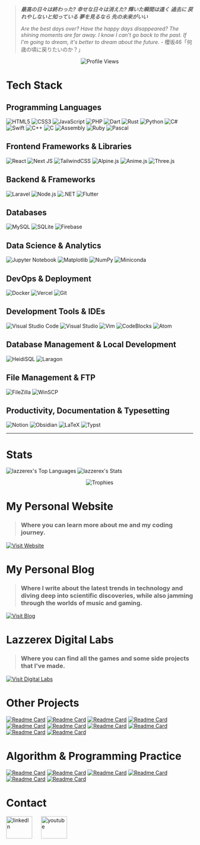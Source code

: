 >**_最高の日々は終わった?
幸せな日々は消えた?
輝いた瞬間は遠く
過去に 戻れやしないと知っている
夢を見るなら 先の未来がいい_**
>
>_Are the best days over? Have the happy days disappeared? The shining moments are far away. I know I can't go back to the past. If I'm going to dream, it's better to dream about the future._  - 櫻坂46「何歳の頃に戻りたいのか？」





<div align="center">
  <img src="https://komarev.com/ghpvc/?username=lazzerex" alt="Profile Views">
</div>

# Tech Stack

## Programming Languages
![HTML5](https://img.shields.io/badge/html5-%23E34F26.svg?style=for-the-badge&logo=html5&logoColor=white)
![CSS3](https://img.shields.io/badge/css3-%231572B6.svg?style=for-the-badge&logo=css3&logoColor=white)
![JavaScript](https://img.shields.io/badge/javascript-%23323330.svg?style=for-the-badge&logo=javascript&logoColor=%23F7DF1E)
![PHP](https://img.shields.io/badge/php-%23777BB4.svg?style=for-the-badge&logo=php&logoColor=white)
![Dart](https://img.shields.io/badge/dart-%230175C2.svg?style=for-the-badge&logo=dart&logoColor=white)
![Rust](https://img.shields.io/badge/rust-%23000000.svg?style=for-the-badge&logo=rust&logoColor=white)
![Python](https://img.shields.io/badge/python-3670A0?style=for-the-badge&logo=python&logoColor=ffdd54)
![C#](https://img.shields.io/badge/c%23-%23239120.svg?style=for-the-badge&logo=csharp&logoColor=white)
![Swift](https://img.shields.io/badge/swift-F54A2A?style=for-the-badge&logo=swift&logoColor=white)
![C++](https://img.shields.io/badge/c++-%2300599C.svg?style=for-the-badge&logo=c%2B%2B&logoColor=white)
![C](https://img.shields.io/badge/c-%2300599C.svg?style=for-the-badge&logo=c&logoColor=white)
![Assembly](https://img.shields.io/badge/Assembly-525252?style=for-the-badge&logo=assemblyscript&logoColor=white)
![Ruby](https://img.shields.io/badge/ruby-%23CC342D.svg?style=for-the-badge&logo=ruby&logoColor=white)
![Pascal](https://img.shields.io/badge/Pascal-00599C?style=for-the-badge&logo=pascal&logoColor=white)

## Frontend Frameworks & Libraries
![React](https://img.shields.io/badge/react-%2320232a.svg?style=for-the-badge&logo=react&logoColor=%2361DAFB)
![Next JS](https://img.shields.io/badge/Next-black?style=for-the-badge&logo=next.js&logoColor=white)
![TailwindCSS](https://img.shields.io/badge/tailwindcss-%2338B2AC.svg?style=for-the-badge&logo=tailwind-css&logoColor=white)
![Alpine.js](https://img.shields.io/badge/Alpine.js-8BC34A?style=for-the-badge&logo=alpine.js&logoColor=black)
![Anime.js](https://img.shields.io/badge/Anime.js-FF6B6B?style=for-the-badge&logo=javascript&logoColor=white)
![Three.js](https://img.shields.io/badge/three.js-black?style=for-the-badge&logo=three.js&logoColor=white)

## Backend & Frameworks
![Laravel](https://img.shields.io/badge/laravel-%23FF2D20.svg?style=for-the-badge&logo=laravel&logoColor=white)
![Node.js](https://img.shields.io/badge/node.js-6DA55F?style=for-the-badge&logo=node.js&logoColor=white)
![.NET](https://img.shields.io/badge/.NET-5C2D91?style=for-the-badge&logo=.net&logoColor=white)
![Flutter](https://img.shields.io/badge/Flutter-%2302569B.svg?style=for-the-badge&logo=Flutter&logoColor=white)

## Databases
![MySQL](https://img.shields.io/badge/mysql-4479A1.svg?style=for-the-badge&logo=mysql&logoColor=white)
![SQLite](https://img.shields.io/badge/sqlite-%2307405e.svg?style=for-the-badge&logo=sqlite&logoColor=white)
![Firebase](https://img.shields.io/badge/firebase-%23039BE5.svg?style=for-the-badge&logo=firebase)

## Data Science & Analytics
![Jupyter Notebook](https://img.shields.io/badge/jupyter-%23FA0F00.svg?style=for-the-badge&logo=jupyter&logoColor=white)
![Matplotlib](https://img.shields.io/badge/Matplotlib-%23ffffff.svg?style=for-the-badge&logo=Matplotlib&logoColor=black)
![NumPy](https://img.shields.io/badge/numpy-%23013243.svg?style=for-the-badge&logo=numpy&logoColor=white)
![Miniconda](https://img.shields.io/badge/Miniconda-44A833?style=for-the-badge&logo=anaconda&logoColor=white)

## DevOps & Deployment
![Docker](https://img.shields.io/badge/docker-%230db7ed.svg?style=for-the-badge&logo=docker&logoColor=white)
![Vercel](https://img.shields.io/badge/vercel-%23000000.svg?style=for-the-badge&logo=vercel&logoColor=white)
![Git](https://img.shields.io/badge/git-%23F05033.svg?style=for-the-badge&logo=git&logoColor=white)

## Development Tools & IDEs
![Visual Studio Code](https://img.shields.io/badge/Visual%20Studio%20Code-0078d4.svg?style=for-the-badge&logo=visual-studio-code&logoColor=white)
![Visual Studio](https://img.shields.io/badge/Visual%20Studio-5C2D91.svg?style=for-the-badge&logo=visual-studio&logoColor=white)
![Vim](https://img.shields.io/badge/VIM-%2311AB00.svg?style=for-the-badge&logo=vim&logoColor=white)
![CodeBlocks](https://img.shields.io/badge/CodeBlocks-41454A?style=for-the-badge&logo=codeblocks&logoColor=white)
![Atom](https://img.shields.io/badge/Atom-66595C?style=for-the-badge&logo=atom&logoColor=white)

## Database Management & Local Development
![HeidiSQL](https://img.shields.io/badge/HeidiSQL-336791?style=for-the-badge&logo=mysql&logoColor=white)
![Laragon](https://img.shields.io/badge/Laragon-0E83CD?style=for-the-badge&logo=laragon&logoColor=white)

## File Management & FTP
![FileZilla](https://img.shields.io/badge/FileZilla-BF0000?style=for-the-badge&logo=filezilla&logoColor=white)
![WinSCP](https://img.shields.io/badge/WinSCP-005C9C?style=for-the-badge&logo=winscp&logoColor=white)

## Productivity, Documentation & Typesetting
![Notion](https://img.shields.io/badge/Notion-%23000000.svg?style=for-the-badge&logo=notion&logoColor=white)
![Obsidian](https://img.shields.io/badge/Obsidian-%23483699.svg?style=for-the-badge&logo=obsidian&logoColor=white)
![LaTeX](https://img.shields.io/badge/latex-%23008080.svg?style=for-the-badge&logo=latex&logoColor=white)
![Typst](https://img.shields.io/badge/Typst-239DAD?style=for-the-badge&logo=typst&logoColor=white)

---


# Stats

![lazzerex's Top Languages](https://github-readme-stats.vercel.app/api/top-langs/?username=lazzerex&theme=vue-dark&show_icons=true&hide_border=true&layout=compact&langs_count=19)   ![lazzerex's Stats](https://github-readme-stats.vercel.app/api?username=lazzerex&theme=vue-dark&show_icons=true&hide_border=true&count_private=true&&show=reviews,prs_merged,prs_merged_percentage)  

<div align="center">
  <img src="https://github-profile-trophy.vercel.app/?username=lazzerex&theme=onedark&title=-Stars,-Followers,-Issues,-Experience&margin-w=15" alt="Trophies">
</div>

# My Personal Website
> ### Where you can learn more about me and my coding journey.

[![Visit Website](https://img.shields.io/badge/Visit-My%20Website-blue?style=for-the-badge&logo=vercel)](https://lazzerex.github.io/)

# My Personal Blog
> ### Where I write about the latest trends in technology and diving deep into scientific discoveries, while also jamming through the worlds of music and gaming.

[![Visit Blog](https://img.shields.io/badge/Visit-My%20Blog-blue?style=for-the-badge&logo=vercel)](https://lazzerex-blog.vercel.app/)

# Lazzerex Digital Labs
> ### Where you can find all the games and some side projects that I've made.

[![Visit Digital Labs](https://img.shields.io/badge/Visit-Digital%20Labs-blue?style=for-the-badge&logo=vercel)](https://digital-labs-nine.vercel.app/)

# Other Projects

[![Readme Card](https://github-readme-stats.vercel.app/api/pin/?username=lazzerex&repo=flavor-link&show_owner=true&card_width=400)](https://github.com/lazzerex/flavor-link)
[![Readme Card](https://github-readme-stats.vercel.app/api/pin/?username=lazzerex&repo=task-flow-axios&show_owner=true&card_width=400)](https://github.com/lazzerex/task-flow-axios)
[![Readme Card](https://github-readme-stats.vercel.app/api/pin/?username=lazzerex&repo=next-appointment-booking&show_owner=true&card_width=400)](https://github.com/lazzerex/next-appointment-booking)
[![Readme Card](https://github-readme-stats.vercel.app/api/pin/?username=lazzerex&repo=laravel-medical-appointment&show_owner=true)](https://github.com/lazzerex/laravel-medical-appointment)
[![Readme Card](https://github-readme-stats.vercel.app/api/pin/?username=lazzerex&repo=portfolio-layout&show_owner=true&card_width=400)](https://github.com/lazzerex/portfolio-layout)
[![Readme Card](https://github-readme-stats.vercel.app/api/pin/?username=lazzerex&repo=ferris-lang&show_owner=true&card_width=400)](https://github.com/lazzerex/ferris-lang)
[![Readme Card](https://github-readme-stats.vercel.app/api/pin/?username=lazzerex&repo=premier-league-analysis&show_owner=true&card_width=400)](https://github.com/lazzerex/premier-league-analysis)
[![Readme Card](https://github-readme-stats.vercel.app/api/pin/?username=lazzerex&repo=Neo2048&show_owner=true&card_width=400)](https://github.com/lazzerex/Neo2048)
[![Readme Card](https://github-readme-stats.vercel.app/api/pin/?username=lazzerex&repo=NeoTetris&show_owner=true&card_width=400)](https://github.com/lazzerex/NeoTetris)
[![Readme Card](https://github-readme-stats.vercel.app/api/pin/?username=lazzerex&repo=modern-typst-resume&show_owner=true&card_width=400)](https://github.com/lazzerex/modern-typst-resume)

 # Algorithm & Programming Practice

[![Readme Card](https://github-readme-stats.vercel.app/api/pin/?username=lazzerex&repo=Floyd-Warshall-Algorithm&show_owner=true)](https://github.com/lazzerex/Floyd-Warshall-Algorithm)
[![Readme Card](https://github-readme-stats.vercel.app/api/pin/?username=lazzerex&repo=Ruby-Selection-Sort&show_owner=true)](https://github.com/lazzerex/Ruby-Selection-Sort)
[![Readme Card](https://github-readme-stats.vercel.app/api/pin/?username=lazzerex&repo=Markov-Chain&show_owner=true)](https://github.com/lazzerex/Markov-Chain)
[![Readme Card](https://github-readme-stats.vercel.app/api/pin/?username=lazzerex&repo=Johnson-Algorithm&show_owner=true)](https://github.com/lazzerex/Johnson-Algorithm)
[![Readme Card](https://github-readme-stats.vercel.app/api/pin/?username=lazzerex&repo=Pascal-Bubble-Sort&show_owner=true)](https://github.com/lazzerex/Pascal-Bubble-Sort)
[![Readme Card](https://github-readme-stats.vercel.app/api/pin/?username=lazzerex&repo=Assembly-Guessing-Game&show_owner=true)](https://github.com/lazzerex/Assembly-Guessing-Game)

# Contact
<p align="left">
<a href="https://www.linkedin.com/in/hsnbinh/" target="_blank"><img align="center" src="https://raw.githubusercontent.com/rahuldkjain/github-profile-readme-generator/master/src/images/icons/Social/linked-in-alt.svg" alt="linkedln" height="60" width="70" /></a>
&nbsp;&nbsp;&nbsp;&nbsp;
<a href="https://www.youtube.com/@lazzerex8779" target="_blank"><img align="center" src="https://raw.githubusercontent.com/rahuldkjain/github-profile-readme-generator/master/src/images/icons/Social/youtube.svg" alt="youtube" height="60" width="70" /></a>
&nbsp;&nbsp;&nbsp;&nbsp;
</p>



